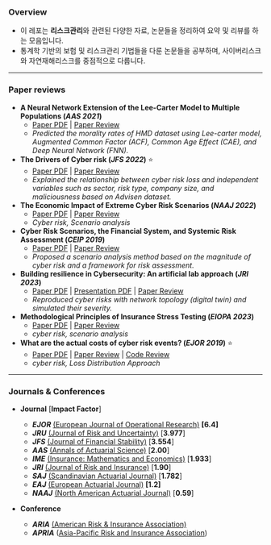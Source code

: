 ### Overview

- 이 레포는 **리스크관리**와 관련된 다양한 자료, 논문들을 정리하여 요약 및 리뷰를 하는 모음입니다.
- 통계학 기반의 보험 및 리스크관리 기법들을 다룬 논문들을 공부하며, 사이버리스크와 자연재해리스크를 중점적으로 다룹니다.

---

### Paper reviews


- **A Neural Network Extension of the Lee-Carter Model to Multiple Populations (*AAS 2021*)**
  - [Paper PDF](./Paper/Richman_AAS_2021.pdf) | [Paper Review](./Review/Richman_AAS_2021.md) 
  - *Predicted the morality rates of HMD dataset using Lee-carter model, Augmented Common Factor (ACF), Common Age Effect (CAE),  and Deep Neural Network (FNN).*
- **The Drivers of Cyber risk (*JFS 2022*)** ⭐
  - [Paper PDF](./Paper/Aldasoro_JFS_2022.pdf) | [Paper Review](./Review/Aldasoro_et_al_JRS_2022.md)
  - *Explained the relationship between cyber risk loss and independent variables such as sector, risk type, company size, and maliciousness based on Advisen dataset.*
- **The Economic Impact of Extreme Cyber Risk Scenarios (*NAAJ 2022*)**
  - [Paper PDF](./Paper/Eling_NAAJ_2022.pdf) | [Paper Review](./Review/Eling_NAAJ_2022.md)
  - *Cyber risk, Scenario analysis*
- **Cyber Risk Scenarios, the Financial System, and Systemic Risk Assessment (*CEIP 2019*)** 
  - [Paper PDF](./Paper/Kaffenberger_et_al_2019.pdf) | [Paper Review](./Review/Kaffenberger_et_al_2019.md) 
  - *Proposed a scenario analysis method based on the magnitude of cyber risk and a framework for risk assessment.*
- **Building resilience in Cybersecurity: An artificial lab approach (*JRI 2023*)**
  - [Paper PDF](./Paper/Awiszus_et_al_JRI_2023.pdf) | [Presentation PDF](./Presentation/Seminar_20240125.pdf) | [Paper Review](./Review/Awiszus_et_al_JRI_2023.md) 
  - *Reproduced cyber risks with network topology (digital twin) and simulated their severity.*
- **Methodological Principles of Insurance Stress Testing (*EIOPA 2023*)**
  - [Paper PDF](./Paper/Eiopa_2023.pdf) | [Paper Review](./Review/Eiopa_2023.md) 
  - *cyber risk, scenario analysis*
- **What are the actual costs of cyber risk events? (*EJOR 2019*)** ⭐
  - [Paper PDF](./Paper/Eling_EJOR_2019.pdf) | [Paper Review](./Review/Eling_EJOR_2019.md) | [Code Review](./Code/Eling_et_al_EJOR_2019.r) 
  - *cyber risk, Loss Distribution Approach*

---

### Journals & Conferences


- **Journal** [**Impact Factor**]
  - ***EJOR*** [(European Journal of Operational Research)](https://www.sciencedirect.com/journal/european-journal-of-operational-research) **[6.4]**
  - ***JRU*** [(Journal of Risk and Uncertainty)](https://www.springer.com/journal/11166) [**3.977**]
  - ***JFS*** [(Journal of Financial Stability)](https://www.sciencedirect.com/journal/journal-of-financial-stability) [**3.554**]
  - ***AAS*** [(Annals of Actuarial Science)](https://www.cambridge.org/core/journals/annals-of-actuarial-science) [**2.00**]
  - ***IME*** [(Insurance: Mathematics and Economics)]() [**1.933**]
  - ***JRI*** [(Journal of Risk and Insurance)](https://onlinelibrary.wiley.com/journal/15396975) [**1.90**]
  - ***SAJ*** [(Scandinavian Actuarial Journal)](https://www.tandfonline.com/toc/sact20/current) [**1.782**]
  - ***EAJ*** [(European Actuarial Journal)](https://link.springer.com/journal/13385) **[1.2]**
  - ***NAAJ*** [(North American Actuarial Journal)](https://www.tandfonline.com/toc/uaaj20/current) [**0.59**]

- **Conference**
  - ***ARIA*** [(American Risk & Insurance Association)](https://www.aria.org/)
  - ***APRIA*** ([Asia-Pacific Risk and Insurance Association](https://www.apria.org/))
